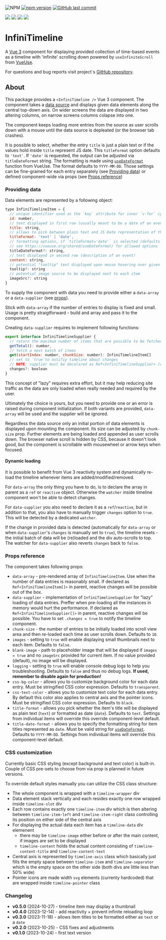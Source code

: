 ![NPM](https://img.shields.io/npm/l/infinitimeline)
[![npm version](https://badge.fury.io/js/infinitimeline.svg)](https://badge.fury.io/js/infinitimeline)
[![GitHub last commit](https://img.shields.io/github/last-commit/AloisSeckar/Infinitimeline?style=flat)]()

<img src="https://img.shields.io/badge/Vue.js-35495E?style=for-the-badge&logo=vue.js&logoColor=4FC08D" /> <img src="https://img.shields.io/badge/TypeScript-007ACC?style=for-the-badge&logo=typescript&logoColor=white" /> <img src="https://img.shields.io/badge/CSS-239120?&style=for-the-badge&logo=css3&logoColor=white" /> <img src="https://img.shields.io/badge/npm-CB3837?style=for-the-badge&logo=npm&logoColor=white" />

# InfiniTimeline
A [Vue 3](https://vuejs.org/) component for displaying provided collection of time-based events as a timeline with 'infinite' scrolling down powered by `useInfiniteScroll` from [VueUse](https://vueuse.org/).

For questions and bug reports visit project`s [GitHub repository](https://github.com/AloisSeckar/InfiniTimeline).

## About
This package provides a `<InfiniTimeline />` Vue 3 component. The component takes a [data source](#providing-data) and displays given data elements along the central top-down axis. On wider screens the data are displayed in two altering columns, on narrow screens columns colapse into one. 

The component keeps loading more entries from the source as user scrolls down with a mouse until the data source is depleated (or the browser tab crashes).

It is possible to select, whether the entry `title` is just a plain text or if the values hold inside `title` represent JS date. This `titleFormat` option defaults to `'text'`. If `'date'` is requested, the output can be adjusted via `titleDateFormat` string. The formatting is made using [`useDateFormat`](https://vueuse.org/shared/useDateFormat/) function from VueUse. The format defaults to `YYYY-MM-DD`. Those settings can be fine-grained for each entry separately (see [Providing data](#providing-data)) or defined component-wide via props (see [Props reference](#props-reference))

### Providing data
Data elements are represented by a following object:
```js
type InfiniTimelineItem = {
  // unique identifier used as the `key` attribute for inner `v-for` cycle
  id: number,
  // text displayed in first row (usually meant to be a date of an event)       
  title: string,
  // allows to pick between plain text and JS Date representation of the title (defaults to 'text')
  titleFormat: 'text' | 'date',
  // formatting options, if `titleFormat='date'` is selected (defaults to 'YYYY-MM-DD')
  // see https://vueuse.org/shared/useDateFormat/ for allowed options
  titleDateFormat?: string,
  // text displayed in second row (description of an event)
  content: string,
  // potential "tooltip" text displayed upon mouse hovering over given data entry
  tooltip?: string
  // potential image source to be displayed next to each item
  imageSrc?: string
}
```

To supply the component with data you need to provide either a `data-array` or a `data-supplier` (see [props](#props-reference)). 

Stick with `data-array` if the number of entries to display is fixed and small. Usage is pretty straigtforward - build and array and pass it to the component. 

Creating `data-supplier` requires to implement following functions:
```js
export interface InfiniTimelineSupplier {
  // return the maximum number of items that are possible to be fetched
  getTotal(): number,
  // fetch a next batch of items
  get(startIndex: number, chunkSize: number): InfiniTimelineItem[]
  // set to `true`to notifiy timeline about changes
  // NOTE: supplier must be decalared as Ref<InfiniTimelineSupplier> (check `Dynamic loading` for more info)
  changes?: boolean
}
```
This concept of "lazy" requires extra effort, but it may help reducing site traffic as the data are only loaded when really needed and required by the user. 

Ultimately the choice is yours, but you need to provide one or an error is raised during component initialization. If both variants are provided, `data-array` will be used and the supplier will be ignored.

Regardless the data source only an initial portion of data elements is displayed upon mounting the component. Its size can be adjusted by `chunk-size` prop. Further elements are being loaded and appended as user scrolls down. The browser native scroll is hidden by CSS, because it doesn't look good, but the component is scrollable with mousewheel or arrow keys when focused.

#### Dynamic loading
It is possible to benefit from Vue 3 reactivity system and dynamically re-load the timeline whenever items are added/modified/removed.

For `data-array` the only thing you have to do, is to declare the array in parent as a `ref` or `reactive` object. Otherwise the `watcher` inside timeline component won't be able to detect changes.

For `data-supplier` you also need to declare it as a `ref`/`reactive`, but in addition to that, you also have to manually trigger `changes` option to `true`. This will be detected by a dedicated `watcher`.

If the change in provided data is detected (automatically for `data-array` or when `data-supplier`'s `changes` is manually set to `true`), the timeline resets - the initial batch of data will be (re)loaded and the div auto-scrolls to top. The watcher for `data-supplier` also reverts `changes` back to `false`.

### Props reference
The component takes following props:
* `data-array` - pre-rendered array of `InfiniTimelineItem`. Use when the number of data entries is reasonably small. If declared as `Ref<InfiniTimelineItem[]>` in parent, reactive changes will be possible out of the box.
* `data-supplier` - implementation of `InfiniTimelineSupplier` for "lazy" loading of data entries. Preffer when pre-loading all the instances in memory would hurt the performance. If declared as `Ref<InfiniTimelineSupplier[]>` in parent, reactive changes will be possible. You have to set `.changes = true` to notify the timeline component.
* `chunk-size` - the number of entries to be initially loaded into scroll view area and then re-loaded each time as user scrolls down. Defaults to `10`.
* `images` - setting to `true` will enable displaying small thumbnails next to each item. Defaults to `false`.
* `blank-image` - path to placeholder image that will be displayed if `images = true` and no `imageSrc` provided for current item. If no value provided (default), no image will be displayed.
* `logging` - setting to `true` will enable console debug logs to help you troubleshooting. Defaults to `false` and thus no debug logs. **If used, remember to disable again for production!**
* `css-bg-color` - allows you to customize background color for each data entry. Must be stringified CSS color expression. Defaults to `transparent`.
* `css-text-color` - allows you to customize text color for each data entry. By default this color also applies to central axis and the pointer icons. Must be stringified CSS color expression. Defaults to `black`.
* `title-format` - allows you pick whether the item's title will be displayed as plain text (`text`) or formatted as date (`date`). Defaults to `text`. Settings from individual items will override this override component-level default.
* `title-date-format` - allows you to specify the formatting string for item titles represented as `date`. Must be valid string for [`useDateFormat`](https://vueuse.org/shared/useDateFormat/). Defaults to `YYYY-MM-DD`. Settings from individual items will override this component-level default.

### CSS customization
Currently basic CSS styling (except background and text color) is built-in. Couple of CSS pre-sets to choose from via prop is planned in future versions.

To override default styles manually you can utilize the CSS class structure:
* The whole component is wrapped with a `timeline-wrapper` div
* Data element stack vertically and each resides exactly one row wrapped inside `timeline-slot` div
* Each row contains exactly one `timeline-item` div which is then altering between `timeline-item-left` and `timeline-item-right` class controlling its position on either side of the central axis
* For displaying the actual data each item has a `timeline-data` div elemenent
  * there may be `timeline-image` either before or after the main content, if images are set to be displayed
  * `timeline-content` holds the actual content consisting of `timeline-content-title` and `timeline-content-text`
* Central axis is represented by `timeline-axis` class which basically just fills the empty space between `timeline-item` and `timeline-separator` which is the empty space on the other side (both divs are little less than 50% wide)
* Pointer icons are made width `svg` elements (currenty hardcoded) that are wrapped inside `timeline-pointer` class

### Changelog

* **v0.5.0** (2024-10-27) - timeline item may display a thumbnail
* **v0.4.0** (2023-12-14) - add reactivity + prevent infinite reloading loop
* **v0.3.0** (2023-11-18) - allows item titles to be formatted either as `text` or a `date`
* **v0.2.0** (2023-10-25) - CSS fixes and adjustments
* **v0.1.0** (2023-10-24) - first text version
